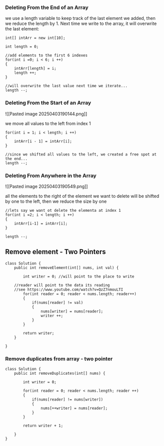 ### Deleting From the End of an Array
we use a length variable to keep track of the last element we added, then we reduce the length by 1. Next time we write to the array, it will overwrite the last element:

```
int[] intArr = new int[10];

int length = 0;

//add elements to the first 6 indexes
for(int i =0; i < 6; i ++)
{
	intArr[length] = i;
	length ++;
}

//will overwrite the last value next time we iterate...
length --;
```

### Deleting From the Start of an Array
![[Pasted image 20250403190144.png]]

we move all values to the left from index 1

```
for(int i = 1; i < length; i ++)
{
	intArr[i - 1] = intArr[i];
}

//since we shifted all values to the left, we created a free spot at the end...
length --;
```

### Deleting From Anywhere in the Array

![[Pasted image 20250403190549.png]]

all the elements to the right of the element we want to delete will be shifted by one to the left, then we reduce the size by one

```
//lets say we want ot delete the elementa at index 1
for(int i =2; i < length; i ++)
{
	intArr[i-1] = intArr[i];
}

length --;
```

## Remove element - Two Pointers

```
class Solution {
    public int removeElement(int[] nums, int val) {
    
        int writer = 0; //will point to the place to write
        
    //reader will point to the data its reading
    //see https://www.youtube.com/watch?v=QzZ7nmouLTI
        for(int reader = 0; reader < nums.length; reader++)
        {
            if(nums[reader] != val)
            {
                nums[writer] = nums[reader];
                writer ++;
            }
        }
        
        return writer;
    }
    
}
```

### Remove duplicates from array - two pointer

```
class Solution {
    public int removeDuplicates(int[] nums) {
        
        int writer = 0;
        
        for(int reader = 0; reader < nums.length; reader ++)
        {   
            if(nums[reader] != nums[writer])
            {
                nums[++writer] = nums[reader];
            }
        }
        
        return writer + 1;
        
    }
}
```